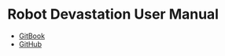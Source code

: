 # Robot Devastation User Manual

- [GitBook](https://www.gitbook.com/book/asrob-uc3m/robotdevastation-user-manual)
- [GitHub](https://github.com/asrob-uc3m/robotDevastation-user-manual)

